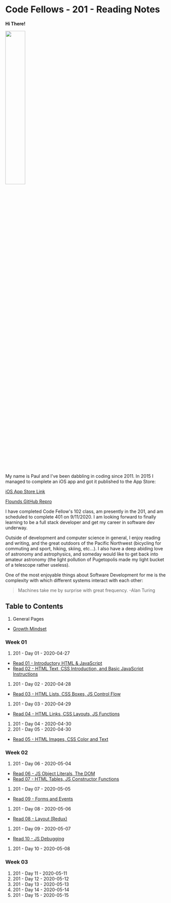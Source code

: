 # Code Fellows - 201 - Reading Notes

**Hi There!**

<img src="https://scontent-sea1-1.xx.fbcdn.net/v/t1.0-9/21151248_10103127856966428_1471585133870514402_n.jpg?_nc_cat=104&_nc_sid=0debeb&_nc_ohc=BU-T5nS3eWoAX8urhCs&_nc_ht=scontent-sea1-1.xx&oh=3728c4a18ab582f89476fb8b63dce519&oe=5EBB8E3D" width="35%">

My name is Paul and I've been dabbling in coding since 2011. In 2015 I managed to complete an iOS app and got it published to the App Store:

[iOS App Store Link](https://apps.apple.com/us/app/flounds/id1059196121 "iOS App Store - Flounds")

[Flounds GitHub Repro](https://github.com/paulmrest/Flounds)

I have completed Code Fellow's 102 class, am presently in the 201, and am scheduled to complete 401 on 9/11/2020. I am looking forward to finally learning to be a full stack developer and get my career in software dev underway.

Outside of development and computer science in general, I enjoy reading and writing, and the great outdoors of the Pacific Northwest (bicycling for commuting and sport, hiking, skiing, etc...). I also have a deep abiding love of astronomy and astrophysics, and someday would like to get back into amateur astronomy (the light pollution of Pugetopolis made my light bucket of a telescope rather useless).

One of the most enjoyable things about Software Development for me is the complexity with which different systems interact with each other:

> Machines take me by surprise with great frequency.
> -Alan Turing


## Table to Contents

1. General Pages
* [Growth Mindset](./GeneralGuides/GrowthMindset.md)

### Week 01

1. 201 - Day 01 - 2020-04-27
* [Read 01 - Introductory HTML & JavaScript](Day01-2020-04-27/Read01-IntroHTML+JS.md)
* [Read 02 - HTML Text, CSS Introduction, and Basic JavaScript Instructions](Day01-2020-04-27/class-02.md)
1. 201 - Day 02 - 2020-04-28
* [Read 03 - HTML Lists, CSS Boxes, JS Control Flow](Day02-2020-04-28/Read03-HTMLText+CSSBoxes+JSControlFlow.md)
1. 201 - Day 03 - 2020-04-29
* [Read 04 - HTML Links, CSS Layouts, JS Functions](Day03-2020-04-29/class-04.md)
1. 201 - Day 04 - 2020-04-30
1. 201 - Day 05 - 2020-04-30
* [Read 05 - HTML Images, CSS Color and Text](Day05-2020-05-01/class-05.md)

### Week 02

1. 201 - Day 06 - 2020-05-04
* [Read 06 - JS Object Literals, The DOM](Day06-2020-05-04/class-06.md)
* [Read 07 - HTML Tables, JS Constructor Functions](Day06-2020-05-04/class-07.md)
1. 201 - Day 07 - 2020-05-05
* [Read 09 - Forms and Events](Day07-2020-05-05/class-09.md)
1. 201 - Day 08 - 2020-05-06
* [Read 08 - Layout (Redux)](Day08-2020-05-06/class-08.md)
1. 201 - Day 09 - 2020-05-07
* [Read 10 - JS Debugging](Day09-2020-05-07/class-10.md)
1. 201 - Day 10 - 2020-05-08

### Week 03

1. 201 - Day 11 - 2020-05-11
1. 201 - Day 12 - 2020-05-12
1. 201 - Day 13 - 2020-05-13
1. 201 - Day 14 - 2020-05-14
1. 201 - Day 15 - 2020-05-15